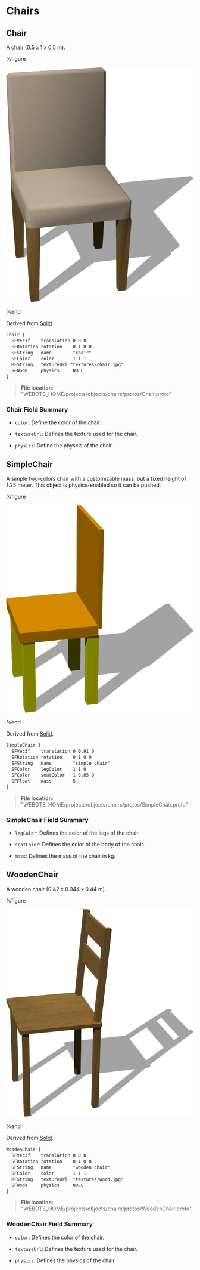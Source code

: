 # Chairs

## Chair

A chair (0.5 x 1 x 0.5 m).

%figure

![Chair](images/objects/chairs/Chair/model.png)

%end

Derived from [Solid](../reference/solid.md).

```
Chair {
  SFVec3f    translation 0 0 0
  SFRotation rotation    0 1 0 0
  SFString   name        "chair"
  SFColor    color       1 1 1
  MFString   textureUrl "textures/chair.jpg"
  SFNode     physics     NULL
}
```

> **File location**: "WEBOTS\_HOME/projects/objects/chairs/protos/Chair.proto"

### Chair Field Summary

- `color`: Define the color of the chair.

- `textureUrl`: Defines the texture used for the chair.

- `physics`: Define the physcis of the chair.

## SimpleChair

A simple two-colors chair with a customizable mass, but a fixed height of 1.25 meter.
This object is physics-enabled so it can be pushed.

%figure

![SimpleChair](images/objects/chairs/SimpleChair/model.png)

%end

Derived from [Solid](../reference/solid.md).

```
SimpleChair {
  SFVec3f    translation 0 0.91 0
  SFRotation rotation    0 1 0 0
  SFString   name        "simple chair"
  SFColor    legColor    1 1 0
  SFColor    seatColor   1 0.65 0
  SFFloat    mass        5
}
```

> **File location**: "WEBOTS\_HOME/projects/objects/chairs/protos/SimpleChair.proto"

### SimpleChair Field Summary

- `legColor`: Defines the color of the legs of the chair.

- `seatColor`: Defines the color of the body of the chair.

- `mass`: Defines the mass of the chair in kg.

## WoodenChair

A wooden chair (0.42 x 0.944 x 0.44 m).

%figure

![WoodenChair](images/objects/chairs/WoodenChair/model.png)

%end

Derived from [Solid](../reference/solid.md).

```
WoodenChair {
  SFVec3f    translation 0 0 0
  SFRotation rotation    0 1 0 0
  SFString   name        "wooden chair"
  SFColor    color       1 1 1
  MFString   textureUrl  "textures/wood.jpg"
  SFNode     physics     NULL
}
```

> **File location**: "WEBOTS\_HOME/projects/objects/chairs/protos/WoodenChair.proto"

### WoodenChair Field Summary

- `color`: Defines the color of the chair.

- `textureUrl`: Defines the texture used for the chair.

- `physics`: Defines the physics of the chair.

